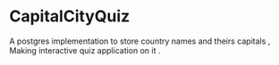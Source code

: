# CapitalCityQuiz
A postgres implementation to store country names and theirs capitals , Making interactive quiz application on it . 

